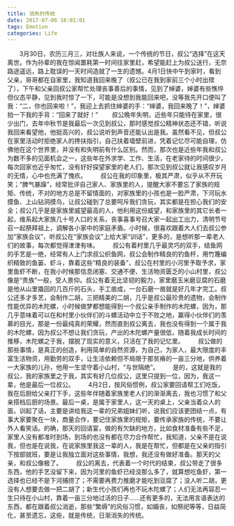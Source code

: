 ```yaml
---
title: 消失的传统
date: 2017-07-06 16:01:01
tags: Emotion
categories: Life
---
```

&#8195;&#8195;3月30日，农历三月三，对壮族人来说，一个传统的节日，叔公“选择”在这天离世。作为孙辈的我在惊闻噩耗第一时间往家里赶，希望能赶上为叔公送行，无奈路途遥远，路上耽误的一天时间造就了一生的遗憾。4月1日快中午到家时，看到父亲，哥哥都在自家里，我知道我回来晚了（叔公已在我到家前三个小时出殡了），下午和父亲回叔公家帮忙处理丧事善后的事情，见到了婶婆，婶婆有些憔悴但仪态平静，见到我时惊了一下，可能是没想到我能回来吧，没等我先开口便叫了我：“二，你也回来啦！”，我迎上去抓住婶婆的手：“婶婆，我回来晚了！”，婶婆拍一下我的手背：“回来了就好！”
&#8195;&#8195;叔公晚年失明，近些年只能待在家里，很少出门，去年中秋节是我最后一次见到叔公，那时感觉叔公精神状态还不错，听说我回来看望他，他挺高兴的，叔公说听到声音还能认出是我。虽然看不见，但叔公在家里活动时拒绝家人的搀扶指引，自己扶着墙壁前进，凭着记忆尽可能自理，仿佛他在这个世界里，并没有和失明前有什么区别。然而，那次也是近些年我和叔公为数不多的见面机会之一，这些年在外求学、工作、生活，在老家待的时间很少，每次回家也近乎匆忙，没有好好探望家里的老人们，那次见到叔公就让我感叹岁月的无情，心中也充满了愧疚。
&#8195;&#8195;叔公在我的印象里，极其严肃，似乎从不开玩笑；“脾气暴躁”，经常批评自己家人、家族里的人，提醒大家不要忘了家族的规矩、传统，不对的地方总是不留情面的，对家族里的小孩也是一脸严肃，下河玩水摸鱼、上山钻洞摸鸟，让叔公碰到了总要呵斥我们贪玩，其实都是在担心我们的安全；叔公几乎是是家族里威望最高的人，他利用这份威望，和家族里的其它长者一起，维系起大家族几十号人口的关系，丧事喜事号召大家一起出工出力，清明节号召一起祭拜祖上，调解各小家中的家庭矛盾。小时候，很喜欢跟着大人们去叔公参加“家族会议”，听叔公在“家族会议”上给大家“训话”，更多的，是想听那一辈老人们的故事，每次都觉得津津有味。<!-- more -->
&#8195;&#8195;叔公有着村里几乎最灵巧的双手，结鱼网的手艺是一绝，经常有人上门求叔公织鱼网，叔公会制作精良的钓鱼杆，用竹篾编织精致的鱼篓、虾斗，靠着这些“精良的装备”，叔公在村里的小河里予取予求，家里鱼虾不断，在我小时候那信息闭塞、交通不便、生活物资匮乏的小山村里，叔公像是“贵族”一般，受人景仰。叔公有着无比坚韧的毅力，家里磨玉米磨豆腐的石磨是他从山里撬回的几百斤的石头，手工凿成，一台石磨一凿就是好几年才完工。叔公还多才多艺，会制作二胡，三把精美的二胡，几乎是叔公最珍贵的遗物，会制作性能优异的木陀螺，小时候做梦都想能得到一个叔公亲手制作的木陀螺，因为，那几乎意味着可以在和村里小伙伴们的斗螺活动中立于不败之地，赢得小伙伴们的羡慕的目光，那是一份最纯真的荣耀，然而直到叔公离去，我也没有得到一个属于我的木陀螺，因为叔公不想让我们贪玩，产出的木陀螺产量很低，随着我成长时间的推移，木陀螺之于我，摆脱了现实的意义，只活在了我的记忆里。
&#8195;&#8195;叔公做的那些事情，是真正的创造，利用简单的自然资源，为自己，为家人，最大限度的丰富生活物资，用勤劳的双手，让生活依赖但不局限于那贫瘠的一亩三分地，供养着一大家族的儿孙，他用一生坚守着小山村，“与世隔绝”。
&#8195;&#8195;是的，这就是我的叔公，我的家族里之于我，其实有好几位叔公，这里只提到一位，因为，我这一辈，他是最后一位叔公。
&#8195;&#8195;4月2日，按风俗惯例，叔公家要回请帮工们吃饭，我在后厨给父亲打下手，这些年伴随着家族里老人们的渐渐离去，我也习惯了和父亲搭档后厨的场景。最后一桌，是属于家里人，这一天的桌上，父亲当着众人的面，训起了话，主要是讲给我这一辈的兄弟姐妹们听，说我们应该更团结一点，有事大家要聚在一块，商量合作，要记住家族里的规矩，要传承家族的传统，不要让外人看笑话。的确，那天的回请宴，做的有欠缺的地方，比如食材准备有些不足，家里人没有都准时到场，到场的也没有都在尽力合作帮忙，我知道，父亲不是在说我，但也是在说我，在说家族里我这一辈的人，我是在帮忙，但都是在父亲的指引下按部就班，要是让我独立面对这些事情，我想，我还没有做好准备。那天的父亲，和叔公像极了。
&#8195;&#8195;叔公的离去，代表着一个时代的结束，叔公带走了很多东西，他的手艺没留下来，因为河里的鱼虾已经没那么多了，就算想吃鱼虾，第一选择也已经不是下河捕捞了；不需要再费力推磨才能吃到豆腐了；没人听二胡，更没有人想要去做一把二胡了；新生代小孩们再也不玩木陀螺了；人们无法再容忍一生只待在小山村，靠着一亩三分地过活的日子......还有更多的，无法用言语表达的东西，都在跟着叔公消逝，那些“繁缛”的风俗习惯，如婚丧，如祭祀等等，日益简化，甚至遗忘，这些，就是传统，日渐消失的传统。